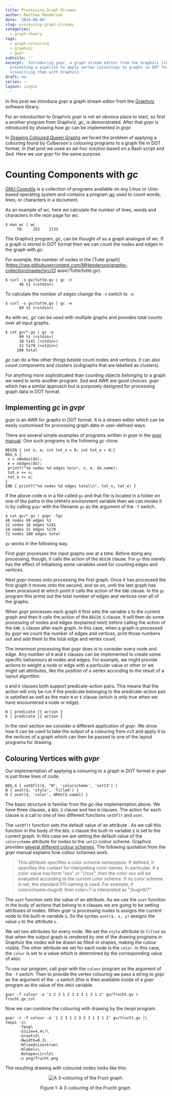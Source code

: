 ```yaml
---
title: Processing Graph Streams
author: Matthew Henderson
date: '2014-06-06'
slug: processing-graph-streams
categories:
  - graph-theory
tags:
  - graph-colouring
  - graphviz
  - gvpr
subtitle: ''
excerpt: 'Introducing gvpr, a graph stream editor from the Graphviz library, by
  presenting a pipeline to apply vertex colourings to graphs in DOT format before
  visualising them with Graphviz.'
draft: no
series: ~
layout: single
---
```


In this post we introduce *gvpr* a graph stream editor from the
[Graphviz](http://www.graphviz.org/)
software library.

For an introduction to Graphviz *gvpr* is not an obvious place to start, so
first a another program from Graphviz, *gc*, is demonstrated. After that
*gvpr* is introduced by showing how *gc* can be implemented in *gvpr*.

In
[Drawing Coloured Queen Graphs](blog/drawing-coloured-queen-graphs/)
we faced the problem of applying a colouring found by Culberson's colouring
programs to a graph file in DOT format. In that post we used
an ad-hoc solution based on a Bash script and *Sed*. Here we use *gvpr* for the
same purpose.

# Counting Components with *gc*

[GNU Coreutils](https://www.gnu.org/software/coreutils/)
is a collection of programs available on any Linux
or Unix-based operating system and contains a program
[*wc*](https://www.gnu.org/software/coreutils/manual/html_node/wc-invocation.html#wc-invocation)
used to count words, lines, or characters in a document.

As an example of wc, here we calculate the number of lines, words and characters
in the *man* page for *wc*.

    $ man wc | wc
         70     252    2133

The Graphviz program, *gc*, can be thought of as a graph analogue of *wc*. If
a graph is stored in DOT format then we can count the nodes and edges in
the graph with *gc*.

For example, the number of nodes
in the
[Tutte graph](https://raw.githubusercontent.com/MHenderson/graphs-collection/master/src/Cl    assic/Tutte/tutte.gv):

    $ curl -s gv/tutte.gv | gc -n
          46 %1 (<stdin>)

To calculate the number of edges change the `-n` switch to `-e`:

    $ curl -s gv/tutte.gv | gc -e
          69 %1 (<stdin>)

As with *wc*, *gc* can be used with multiple graphs and provides total
counts over all input graphs.

    $ cat gv/*.gv | gc -e
          69 %1 (<stdin>)
          18 %141 (<stdin>)
          21 %179 (<stdin>)
         108 total

*gc* can do a few other things beside count nodes and vertices. It can also
count components and clusters (subgraphs that are labelled as
clusters).

For anything more sophisticated than counting objects
belonging to a graph we need to write another program. *Sed* and *AWK* are good
choices. *gvpr* which has a similar approach but is purposely designed for processing
graph data in DOT format.

## Implementing *gc* in *gvpr*

*gvpr* is an *AWK* for graphs in DOT format. It is a stream editor which
can be easily customised for processing graph data in user-defined ways.

There are several simple examples of programs written in *gvpr* in the
[*gvpr* manual](http://www.graphviz.org/pdf/gvpr.1.pdf).
One such programs is the following *gc* clone.

    BEGIN { int n, e; int tot_n = 0; int tot_e = 0;}
    BEG_G {
     n = nNodes($G);
     e = nEdges($G);
     printf("%d nodes %d edges %s\n", n, e, $G.name);
     tot_n += n;
     tot_e += e;
    }
    END { printf("%d nodes %d edges total\n", tot_n, tot_e) }

If the above code is in a file called `gv` and that file is located in a folder
on one of the paths in the `GPRPATH` environment variable then we can invoke
it in by calling `gvpr` with the filename `gv` as the argument of the `-f`
switch.

    $ cat gv/*.gv | gvpr -fgc
    46 nodes 69 edges %1
    12 nodes 18 edges %141
    14 nodes 21 edges %179
    72 nodes 108 edges total

`gv` works in the following way.

First *gvpr* processes the input graphs one at a time. Before doing any
processing, though, it calls the action
of the `BEGIN` clause. For `gv` this merely has the effect of
initialising some variables used for counting edges and vertices.

Next *gvpr* moves onto processing the first graph. Once it has processed the
first graph it moves onto the second, and so on, until the last graph has been
processed at which point it calls the action of the `END` clause. In the `gc`
program this prints out the total number of edges and vertices over all of
the graphs.

When *gvpr* processes each graph it first sets the variable `$` to the current
graph and then it calls the action of the `BEGIN_G` clause. It will then do some
processing of nodes and edges (explained next) before calling
the action of the `END_G` clause after each graph. In this case, when a graph is
processed by *gvpr* we count the number of edges and vertices, print those
numbers out and add them to the total edge and vertex count.

The innermost processing that *gvpr* does is to consider every node and edge.
Any number of `N` and `E` clauses can be implemented to create some specific
behaviours at nodes and edges. For example, we might provide actions to weight
a node or edge with a particular value or other or we might set attributes,
like the position of a vertex according to the result of a layout algorithm.

`N` and `E` clauses both support predicate-action pairs. This means that
the action will only be run if the predicate belonging to the predicate-action
pair is satisfied as well as the main `N` or `E` clause (which is only true
when we have encountered a node or edge).

    N [ predicate ]{ action }
    E [ predicate ]{ action }

In the next section we consider a different application of *gvpr*. We show
how it can be used to take the output of a colouring from *ccli* and apply
it to the vertices of a graph which can then be passed to one of the layout
programs for drawing.

## Colouring Vertices with *gvpr*

Our implementation of applying a colouring to a graph in DOT format in
*gvpr* is just three lines of code.

    BEG_G { setDflt($, "N", 'colorscheme', 'set13') }
    N { aset($, 'style', 'filled') }
    N { aset($, 'color', ARGV[$.name]) }

The basic structure is familiar from the *gc*-like implementation above. We
have three clauses, a `BEG_G` clause and two `N` clauses. The action for
each clause is a call to one of two different functions `setDflt` and `aset`.

The `setDflt` function sets the default value of an attribute . As we call this
function in the body of the `BEG_G` clause the built-in variable `$` is set
to the current graph. In this case we are setting the default value of the
`colorscheme` attribute for nodes to the `set13` colour scheme. Graphviz
provides
[several different colour schemes](http://www.graphviz.org/doc/info/colors.html).
The following
quotation from the *gvpr* manual explains how colour schemes work.

> This attribute specifies a color scheme namespace. If defined, it specifies
> the context for interpreting color names. In particular, if a color value
> has form "xxx" or "//xxx", then the color xxx will be evaluated according
> to the current color scheme. If no color scheme is set, the standard X11
> naming is used. For example, if colorscheme=bugn9, then color=7 is
> interpreted as "/bugn9/7".

The `aset` function sets the value of an attribute. As we use the `aset` function
in the body of actions that belong to `N` clauses we are going to be setting
attributes of nodes. When *gvpr* is processing nodes is assigns the current
node to the built-in variable `$`. So the syntax `aset($, x, y)` assigns the
value `y` to the attribute `x`.

We set two attributes for every node. We set the `style` attribute to `filled`
so that when the output graph is rendered by one of the drawing programs in
Graphviz the nodes will be drawn as filled-in shapes, making the colour visible.
The other attribute we set for each node is the `color`. In this case, the
`color` is set to a value which is determined by the corresponding value of
`ARGV`.

To use our program, call *gvpr* with the `colour` program as the argument
of the `-f` switch. Then to provide the vertex colouring we pass a string
to *gvpr* as the argument of the `-a` switch (this is then available inside
of a *gvpr* program as the value of the `ARGV` variable.

    gvpr -f colour -a '1 2 3 1 2 3 2 3 1 3 1 2' gv/frucht.gv > frucht.gv.col

Now we can combine the colouring with drawing by the *twopi* program.

    gvpr -c -f colour -a '1 2 3 1 2 3 2 3 1 3 1 2' gv/frucht.gv |\
    twopi -s\
          -Tpng\
          -Gsize=4,4\!\
          -Groot=3\
          -Nwidth=0.3\
          -Nfixedsize=true\
          -Nlabel=\
          -Nshape=circle\
          -o png/frucht.png

The resulting drawing with coloured nodes looks like this:


<div class="figure" style="text-align: center">
<img src="img/frucht.png" alt="A 3-colouring of the Fruct graph."  />
<p class="caption"><span id="fig:frucht-colouring"></span>Figure 1: A 3-colouring of the Frucht graph.</p>
</div>
